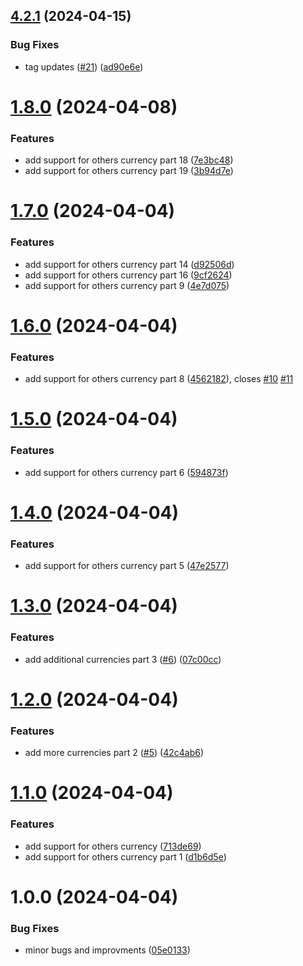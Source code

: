 ## [4.2.1](https://github.com/paulpascal/to-words/compare/v4.2.0...v4.2.1) (2024-04-15)


### Bug Fixes

* tag updates ([#21](https://github.com/paulpascal/to-words/issues/21)) ([ad90e6e](https://github.com/paulpascal/to-words/commit/ad90e6ee6908d0a52cc69be70f976e8f09444adc))

# [1.8.0](https://github.com/paulpascal/to-words/compare/v1.7.0...v1.8.0) (2024-04-08)


### Features

* add support for others currency part 18 ([7e3bc48](https://github.com/paulpascal/to-words/commit/7e3bc48606485ed14152ec7a67948f36f709714c))
* add support for others currency part 19 ([3b94d7e](https://github.com/paulpascal/to-words/commit/3b94d7e7d0149f3b662593f283d220a2e1ccefb4))

# [1.7.0](https://github.com/paulpascal/to-words/compare/v1.6.0...v1.7.0) (2024-04-04)


### Features

* add support for others currency part 14 ([d92506d](https://github.com/paulpascal/to-words/commit/d92506d446bc8327d31dcc941d19285e13cb8a57))
* add support for others currency part 16 ([9cf2624](https://github.com/paulpascal/to-words/commit/9cf262431791a9eb06c340f3c2f03facfb915acc))
* add support for others currency part 9 ([4e7d075](https://github.com/paulpascal/to-words/commit/4e7d075c9cad64b3a8aa1b41a23e0dd84e1b0317))

# [1.6.0](https://github.com/paulpascal/to-words/compare/v1.5.0...v1.6.0) (2024-04-04)


### Features

* add support for others currency part 8 ([4562182](https://github.com/paulpascal/to-words/commit/4562182cec8befd9add1179262bffa585212f006)), closes [#10](https://github.com/paulpascal/to-words/issues/10) [#11](https://github.com/paulpascal/to-words/issues/11)

# [1.5.0](https://github.com/paulpascal/to-words/compare/v1.4.0...v1.5.0) (2024-04-04)


### Features

* add support for others currency part 6 ([594873f](https://github.com/paulpascal/to-words/commit/594873f0dde929da14a4bcff3b2b5982a1cb3d79))

# [1.4.0](https://github.com/paulpascal/to-words/compare/v1.3.0...v1.4.0) (2024-04-04)


### Features

* add support for others currency part 5 ([47e2577](https://github.com/paulpascal/to-words/commit/47e2577fb26bb067920f8ec8a330c0e5c63a146d))

# [1.3.0](https://github.com/paulpascal/to-words/compare/v1.2.0...v1.3.0) (2024-04-04)


### Features

* add additional currencies part 3 ([#6](https://github.com/paulpascal/to-words/issues/6)) ([07c00cc](https://github.com/paulpascal/to-words/commit/07c00cc9efab78b757ce7712a0511599963e47f8))

# [1.2.0](https://github.com/paulpascal/to-words/compare/v1.1.0...v1.2.0) (2024-04-04)


### Features

* add more currencies part 2 ([#5](https://github.com/paulpascal/to-words/issues/5)) ([42c4ab6](https://github.com/paulpascal/to-words/commit/42c4ab6ac2f4c84c2c82f73084de0e2e3e38d5ff))

# [1.1.0](https://github.com/paulpascal/to-words/compare/v1.0.0...v1.1.0) (2024-04-04)


### Features

* add support for others currency  ([713de69](https://github.com/paulpascal/to-words/commit/713de69bd2e76f208d43f40eee8e6e4279e720aa))
* add support for others currency part 1 ([d1b6d5e](https://github.com/paulpascal/to-words/commit/d1b6d5e79d4501d6fc80fa2d7ea2bb8252256a0c))

# 1.0.0 (2024-04-04)


### Bug Fixes

* minor bugs and improvments ([05e0133](https://github.com/paulpascal/to-words/commit/05e0133d5c16ef43214639b8d2efa702fcdbb3bd))

